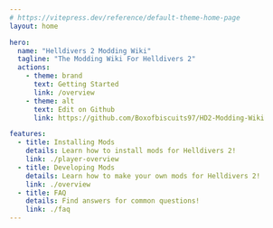 ```yaml
---
# https://vitepress.dev/reference/default-theme-home-page
layout: home

hero:
  name: "Helldivers 2 Modding Wiki"
  tagline: "The Modding Wiki For Helldivers 2"
  actions:
    - theme: brand
      text: Getting Started
      link: /overview
    - theme: alt
      text: Edit on Github
      link: https://github.com/Boxofbiscuits97/HD2-Modding-Wiki

features:
  - title: Installing Mods
    details: Learn how to install mods for Helldivers 2!
    link: ./player-overview
  - title: Developing Mods
    details: Learn how to make your own mods for Helldivers 2!
    link: ./overview
  - title: FAQ
    details: Find answers for common questions!
    link: ./faq
---
```


